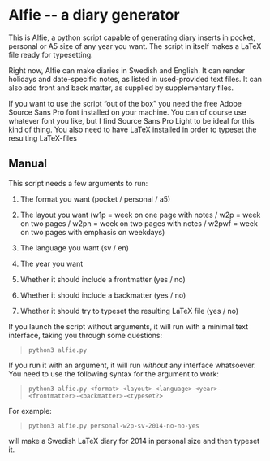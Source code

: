 # Alfie -- a diary generator

This is Alfie, a python script capable of generating diary inserts in pocket, personal or A5 size of any year you want. The script in itself makes a LaTeX file ready for typesetting.

Right now, Alfie can make diaries in Swedish and English. It can render holidays and date-specific notes, as listed in used-provided text files. It can also add front and back matter, as supplied by supplementary files.

If you want to use the script “out of the box” you need the free Adobe Source Sans Pro font installed on your machine. You can of course use whatever font you like, but I find Source Sans Pro Light to be ideal for this kind of thing. You also need to have LaTeX installed in order to typeset the resulting LaTeX-files

## Manual

This script needs a few arguments to run:

1. The format you want (pocket / personal / a5)

2. The layout you want (w1p = week on one page with notes / w2p = week on two pages / w2pn = week on two pages with notes / w2pwf = week on two pages with emphasis on weekdays)

3. The language you want (sv / en)

4. The year you want

5. Whether it should include a frontmatter (yes / no)

6. Whether it should include a backmatter (yes / no)

7. Whether it should try to typeset the resulting LaTeX file (yes / no)

If you launch the script without arguments, it will run with a minimal text interface, taking you through some questions:

> `python3 alfie.py`

If you run it with an argument, it will run *without* any interface whatsoever. You need to use the following syntax for the argument to work:
    
> `python3 alfie.py <format>-<layout>-<language>-<year>-<frontmatter>-<backmatter>-<typeset?>`

For example:

> `python3 alfie.py personal-w2p-sv-2014-no-no-yes`

will make a Swedish LaTeX diary for 2014 in personal size and then typeset it.

